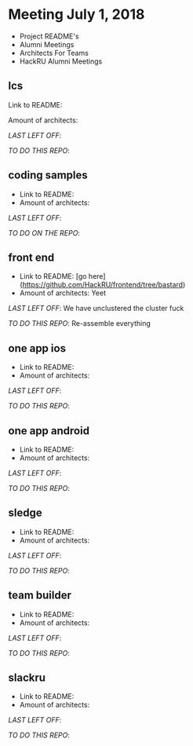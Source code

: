 # Meeting July 1, 2018

* Project README's
* Alumni Meetings
* Architects For Teams
* HackRU Alumni Meetings

## lcs
Link to README: 

Amount of architects:

_LAST LEFT OFF_:

_TO DO THIS REPO_:

## coding samples
* Link to README: 
* Amount of architects:

_LAST LEFT OFF_:

_TO DO ON THE REPO_:

## front end
* Link to README: [go here] (https://github.com/HackRU/frontend/tree/bastard) 
* Amount of architects: Yeet

_LAST LEFT OFF_: We have unclustered the cluster fuck

_TO DO THIS REPO_: Re-assemble everything

## one app ios
* Link to README: 
* Amount of architects:

_LAST LEFT OFF_:

_TO DO THIS REPO_:

## one app android
* Link to README: 
* Amount of architects:

_LAST LEFT OFF_:

_TO DO THIS REPO_:

## sledge
* Link to README: 
* Amount of architects:

_LAST LEFT OFF_:

_TO DO THIS REPO_:

## team builder
* Link to README: 
* Amount of architects:

_LAST LEFT OFF_:

_TO DO THIS REPO_:

## slackru
* Link to README: 
* Amount of architects:

_LAST LEFT OFF_:

_TO DO THIS REPO_:

